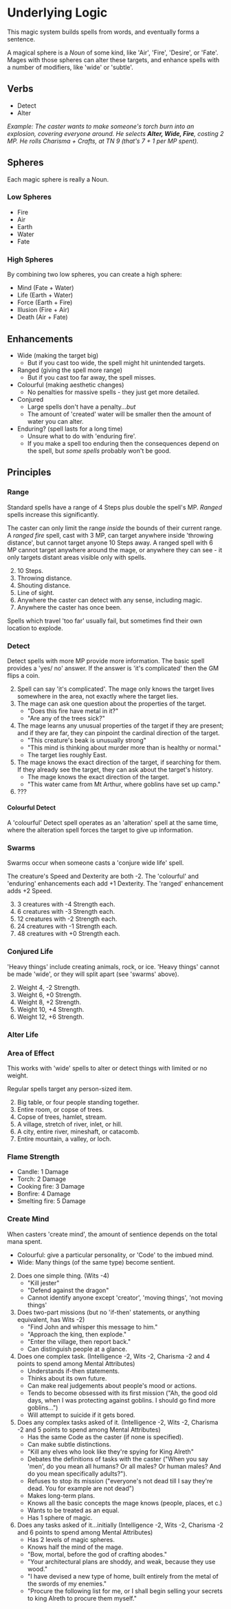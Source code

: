 # Underlying Logic

This magic system builds spells from words, and eventually forms a sentence.

A magical sphere is a *Noun* of some kind, like 'Air', 'Fire', 'Desire', or 'Fate'.
Mages with those spheres can alter these targets, and enhance spells with a number of modifiers, like 'wide' or 'subtle'.

## Verbs

- Detect
- Alter

*Example: The caster wants to make someone's torch burn into an explosion, covering everyone around. He selects **Alter, Wide, Fire**, costing 2 MP. He rolls Charisma + Crafts, at TN 9 (that's 7 + 1 per MP spent).*

## Spheres

Each magic sphere is really a Noun.

### Low Spheres

- Fire
- Air
- Earth
- Water
- Fate

### High Spheres

By combining two low spheres, you can create a high sphere:

- Mind (Fate + Water)
- Life (Earth + Water)
- Force (Earth + Fire)
- Illusion (Fire + Air)
- Death (Air + Fate)

## Enhancements

- Wide (making the target big)
    * But if you cast too wide, the spell might hit unintended targets.
- Ranged (giving the spell more range)
    * But if you cast too far away, the spell misses.
- Colourful (making aesthetic changes)
    * No penalties for massive spells - they just get more detailed.
- Conjured
    * Large spells don't have a penalty...*but*
    * The amount of 'created' water will be smaller then the amount of water you can alter.
- Enduring? (spell lasts for a long time)
    * Unsure what to do with 'enduring fire'.
    * If you make a spell too enduring then the consequences depend on the spell, but *some spells* probably won't be good.

## Principles

### Range

Standard spells have a range of 4 Steps plus double the spell's MP.
*Ranged* spells increase this significantly.

The caster can only limit the range *inside* the bounds of their current range.
A *ranged fire* spell, cast with 3 MP, can target anywhere inside 'throwing distance', but cannot target anyone 10 Steps away.
A ranged spell with 6 MP cannot target anywhere around the mage, or anywhere they can see - it only targets distant areas visible only with spells.

2. 10 Steps.
3. Throwing distance.
4. Shouting distance.
5. Line of sight.
6. Anywhere the caster can detect with any sense, including magic.
7. Anywhere the caster has once been.

Spells which travel 'too far' usually fail, but sometimes find their own location to explode.

### Detect

Detect spells with more MP provide more information.
The basic spell provides a 'yes/ no' answer.
If the answer is 'it's complicated' then the GM flips a coin.

2. Spell can say 'it's complicated'. The mage only knows the target lives somewhere in the area, not exactly where the target lies.
3. The mage can ask one question about the properties of the target.
    * "Does this fire have metal in it?"
    * "Are any of the trees sick?"
4. The mage learns any unusual properties of the target if they are present; and if they are far, they can pinpoint the cardinal direction of the target.
    * "This creature's beak is unusually strong"
    * "This mind is thinking about murder more than is healthy or normal."
    * The target lies roughly East.
5. The mage knows the exact direction of the target, if searching for them. If they already see the target, they can ask about the target's history.
    * The mage knows the exact direction of the target.
    * "This water came from Mt Arthur, where goblins have set up camp."
6. ???

#### Colourful Detect

A 'colourful' Detect spell operates as an 'alteration' spell at the same time, where the alteration spell forces the target to give up information.

### Swarms

Swarms occur when someone casts a 'conjure wide life' spell.

The creature's Speed and Dexterity are both -2.
The 'colourful' and 'enduring' enhancements each add +1 Dexterity.
The 'ranged' enhancement adds +2 Speed.

3. 3 creatures with -4 Strength each.
4. 6 creatures with -3 Strength each.
5. 12 creatures with -2 Strength each.
6. 24 creatures with -1 Strength each.
7. 48 creatures with +0 Strength each.

### Conjured Life

'Heavy things' include creating animals, rock, or ice.
'Heavy things' cannot be made 'wide', or they will split apart (see 'swarms' above).

2. Weight 4, -2 Strength.
3. Weight 6, +0 Strength.
4. Weight 8, +2 Strength.
5. Weight 10, +4 Strength.
6. Weight 12, +6 Strength.

### Alter Life

### Area of Effect

This works with 'wide' spells to alter or detect things with limited or no weight.

Regular spells target any person-sized item.

2. Big table, or four people standing together.
3. Entire room, or copse of trees.
4. Copse of trees, hamlet, stream.
5. A village, stretch of river, inlet, or hill.
6. A city, entire river, mineshaft, or catacomb.
7. Entire mountain, a valley, or loch.

### Flame Strength

- Candle: 1 Damage
- Torch: 2 Damage
- Cooking fire: 3 Damage
- Bonfire: 4 Damage
- Smelting fire: 5 Damage

### Create Mind

When casters 'create mind', the amount of sentience depends on the total mana spent.

- Colourful: give a particular personality, or 'Code' to the imbued mind.
- Wide: Many things (of the same type) become sentient.

2. Does one simple thing. (Wits -4)
    * "Kill jester"
    * "Defend against the dragon"
    * Cannot identify anyone except 'creator', 'moving things', 'not moving things'
3. Does two-part missions (but no 'if-then' statements, or anything equivalent, has Wits -2)
    * "Find John and whisper this message to him."
    * "Approach the king, then explode."
    * "Enter the village, then report back."
    * Can distinguish people at a glance.
4. Does one complex task. (Intelligence -2, Wits -2, Charisma -2 and 4 points to spend among Mental Attributes)
    * Understands if-then statements.
    * Thinks about its own future.
    * Can make real judgements about people's mood or actions.
    * Tends to become obsessed with its first mission ("Ah, the good old days, when I was protecting against goblins. I should go find more goblins...")
    * Will attempt to suicide if it gets bored.
5. Does any complex tasks asked of it. (Intelligence -2, Wits -2, Charisma -2 and 5 points to spend among Mental Attributes)
    * Has the same Code as the caster (if none is specified).
    * Can make subtle distinctions.
    * "Kill any elves who look like they're spying for King Alreth"
    * Debates the definitions of tasks with the caster ("When you say 'men', do you mean all humans? Or all males? Or human males? And do you mean specifically adults?").
    * Refuses to stop its mission ("everyone's not dead till I say they're dead. You for example are not dead")
    * Makes long-term plans.
    * Knows all the basic concepts the mage knows (people, places, et c.)
    * Wants to be treated as an equal.
    * Has 1 sphere of magic.
6. Does any tasks asked of it...initially (Intelligence -2, Wits -2, Charisma -2 and 6 points to spend among Mental Attributes)
    * Has 2 levels of magic spheres.
    * Knows half the mind of the mage.
    * "Bow, mortal, before the god of crafting abodes."
    * "Your architectural plans are shoddy, and weak, because they use wood."
    * "I have devised a new type of home, built entirely from the metal of the swords of my enemies."
    * "Procure the following list for me, or I shall begin selling your secrets to king Alreth to procure them myself."






